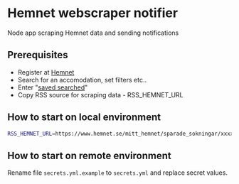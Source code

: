 # Hemnet webscraper notifier
Node app scraping Hemnet data and sending notifications

## Prerequisites
* Register at [Hemnet](https://www.hemnet.se/)
* Search for an accomodation, set filters etc..
* Enter "[saved searched](https://www.hemnet.se/mitt_hemnet/sparade_sokningar)"
* Copy RSS source for scraping data - RSS_HEMNET_URL

## How to start on local environment
```sh
RSS_HEMNET_URL=https://www.hemnet.se/mitt_hemnet/sparade_sokningar/xxxxxxxxx.xml npm run start
```

## How to start on remote environment
Rename file `secrets.yml.example` to `secrets.yml` and replace secret values.